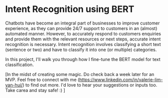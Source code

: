 Intent Recognition using BERT
==============================

Chatbots have become an integral part of businesses to improve customer experience, as they can provide 24/7 support to customers in an (almost) automated manner. However, to accurately respond to customers enquiries and provide them with the relevant resources or next steps, accurate intent recognition is necessary. Intent recognition involves classifying a short text (sentence or two) and have to classify it into one (or multiple) categories. 

In this project, I'll walk you through how I fine-tune the BERT model for text classification.

[In the midst of creating some magic. Do check back a week later for an MVP. Feel free to connect with me (https://www.linkedin.com/in/valerie-lim-yan-hui/) to find out more. I'd love to hear your suggestions or inputs too. Take carea and stay safe! :) ]